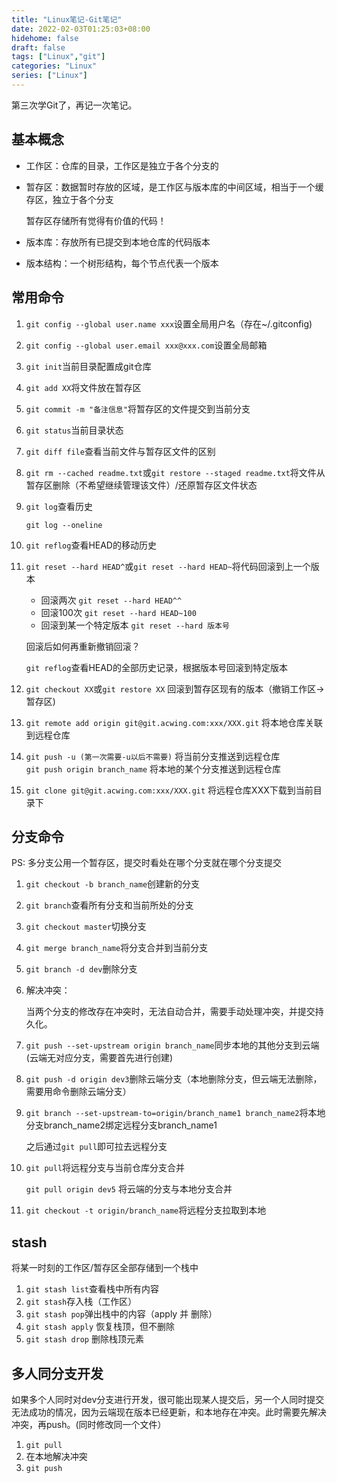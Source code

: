 ```yaml
---
title: "Linux笔记-Git笔记"
date: 2022-02-03T01:25:03+08:00
hidehome: false
draft: false
tags: ["Linux","git"]
categories: "Linux"
series: ["Linux"]
---
```

第三次学Git了，再记一次笔记。
<!--more-->
## 基本概念

* 工作区：仓库的目录，工作区是独立于各个分支的
* 暂存区：数据暂时存放的区域，是工作区与版本库的中间区域，相当于一个缓存区，独立于各个分支

  暂存区存储所有觉得有价值的代码！
* 版本库：存放所有已提交到本地仓库的代码版本
* 版本结构：一个树形结构，每个节点代表一个版本

## 常用命令

1. `git config --global user.name xxx`设置全局用户名（存在~/.gitconfig)
2. `git config --global user.email xxx@xxx.com`设置全局邮箱
3. `git init`当前目录配置成git仓库
4. `git add XX`将文件放在暂存区
5. `git commit -m "备注信息"`将暂存区的文件提交到当前分支
6. `git status`当前目录状态
7. `git diff file`查看当前文件与暂存区文件的区别
8. `git rm --cached readme.txt`或`git restore --staged readme.txt`将文件从暂存区删除（不希望继续管理该文件）/还原暂存区文件状态
9. `git log`查看历史

    `git log --oneline`
10. `git reflog`查看HEAD的移动历史
11. `git reset --hard HEAD^`或`git reset --hard HEAD~`将代码回滚到上一个版本

     * 回滚两次 `git reset --hard HEAD^^`
     * 回滚100次 `git reset --hard HEAD~100`
     * 回滚到某一个特定版本 `git reset --hard 版本号`

     回滚后如何再重新撤销回滚？

     `git reflog`查看HEAD的全部历史记录，根据版本号回滚到特定版本
12.  `git checkout XX`或`git restore XX` 回滚到暂存区现有的版本（撤销工作区->暂存区)
13. `git remote add origin git@git.acwing.com:xxx/XXX.git` 将本地仓库关联到远程仓库
14. `git push -u (第一次需要-u以后不需要)`  将当前分支推送到远程仓库  
     `git push origin branch_name` 将本地的某个分支推送到远程仓库
15. `git clone git@git.acwing.com:xxx/XXX.git` 将远程仓库XXX下载到当前目录下

## 分支命令

PS: 多分支公用一个暂存区，提交时看处在哪个分支就在哪个分支提交

1. `git checkout -b branch_name`创建新的分支
2. `git branch`查看所有分支和当前所处的分支
3. `git checkout master`切换分支
4. `git merge branch_name`将分支合并到当前分支
5. `git branch -d dev`删除分支
6. 解决冲突：

    当两个分支的修改存在冲突时，无法自动合并，需要手动处理冲突，并提交持久化。
7. `git push --set-upstream origin branch_name`同步本地的其他分支到云端(云端无对应分支，需要首先进行创建)
8. `git push -d origin dev3`删除云端分支（本地删除分支，但云端无法删除，需要用命令删除云端分支）
9. `git branch --set-upstream-to=origin/branch_name1 branch_name2`将本地分支branch_name2绑定远程分支branch_name1

    之后通过`git pull`即可拉去远程分支
10. `git pull`将远程分支与当前仓库分支合并

     `git pull origin dev5` 将云端的分支与本地分支合并
11. `git checkout -t origin/branch_name`将远程分支拉取到本地

## stash

将某一时刻的工作区/暂存区全部存储到一个栈中

1. `git stash list`查看栈中所有内容
2. `git stash`存入栈（工作区）
3. `git stash pop`弹出栈中的内容（apply 并 删除）
4. `git stash apply` 恢复栈顶，但不删除
5. `git stash drop` 删除栈顶元素

## 多人同分支开发

如果多个人同时对dev分支进行开发，很可能出现某人提交后，另一个人同时提交无法成功的情况，因为云端现在版本已经更新，和本地存在冲突。此时需要先解决冲突，再push。(同时修改同一个文件）

1. `git pull`
2. 在本地解决冲突
3. `git push`
